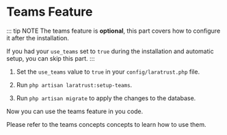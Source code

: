 # Teams Feature

::: tip NOTE
The teams feature is **optional**, this part covers how to configure it after the installation.

If you had your `use_teams` set to `true` during the installation and automatic setup, you can skip this part.
:::


1. Set the `use_teams` value to `true` in your `config/laratrust.php` file.

2. Run `php artisan laratrust:setup-teams`.

3. Run `php artisan migrate` to apply the changes to the database.

Now you can use the teams feature in you code.

Please refer to the <docs-link to="/usage/concepts.html#teams-concepts">teams concepts</docs-link> concepts to learn how to use them.